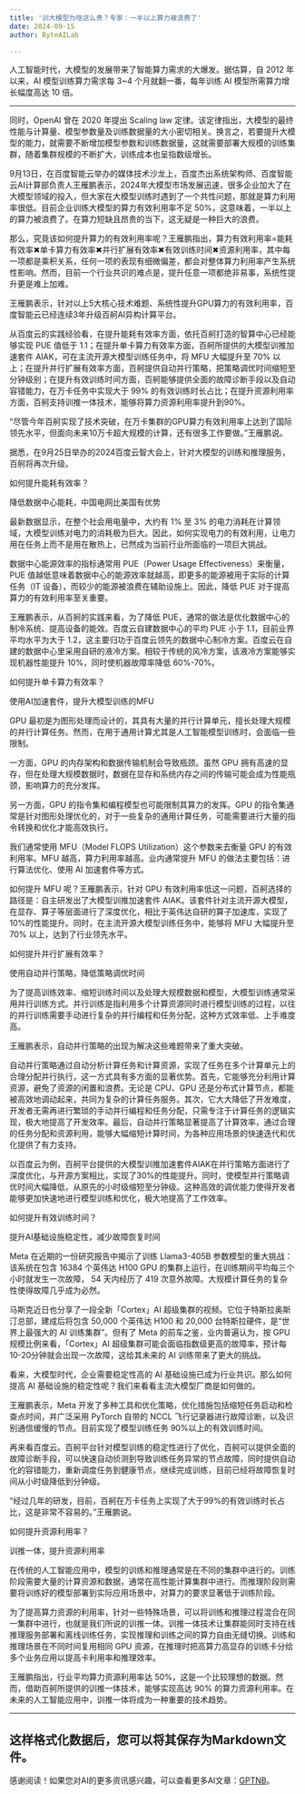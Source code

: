 ```yaml
---
title: '训大模型为啥这么贵？专家：一半以上算力被浪费了'
date: 2024-09-15
author: ByteAILab

---
```


人工智能时代，大模型的发展带来了智能算力需求的大爆发。据估算，自 2012 年以来，AI 模型训练算力需求每 3~4 个月就翻一番，每年训练 AI 模型所需算力增长幅度高达 10 倍。

---
同时，OpenAI 曾在 2020 年提出 Scaling law 定律。该定律指出，大模型的最终性能与计算量、模型参数量及训练数据量的大小密切相关。换言之，若要提升大模型的能力，就需要不断增加模型参数和训练数据量，这就需要部署大规模的训练集群，随着集群规模的不断扩大，训练成本也呈指数级增长。

9月13日，在百度智能云举办的媒体技术沙龙上，百度杰出系统架构师、百度智能云AI计算部负责人王雁鹏表示，2024年大模型市场发展迅速，很多企业加大了在大模型领域的投入，但大家在大模型训练时遇到了一个共性问题，那就是算力利用率很低。目前企业训练大模型的算力有效利用率不足 50%，这意味着，一半以上的算力被浪费了。在算力短缺且昂贵的当下，这无疑是一种巨大的浪费。

那么，究竟该如何提升算力的有效利用率呢？王雁鹏指出，算力有效利用率=能耗有效率✖单卡算力有效率✖并行扩展有效率✖有效训练时间✖资源利用率，其中每一项都是乘积关系，任何一项的表现有细微偏差，都会对整体算力利用率产生系统性影响。然而，目前一个行业共识的难点是，提升任意一项都绝非易事，系统性提升更是难上加难。

王雁鹏表示，针对以上5大核心技术难题、系统性提升GPU算力的有效利用率，百度智能云已经连续3年升级百舸AI异构计算平台。

从百度云的实践经验看，在提升能耗有效率方面，依托百舸打造的智算中心已经能够实现 PUE 值低于 1.1；在提升单卡算力有效率方面，百舸所提供的大模型训推加速套件 AIAK，可在主流开源大模型训练任务中，将 MFU 大幅提升至 70% 以上；在提升并行扩展有效率方面，百舸提供自动并行策略，把策略调优时间缩短至分钟级别；在提升有效训练时间方面，百舸能够提供全面的故障诊断手段以及自动容错能力，在万卡任务中实现大于 99% 的有效训练时长占比；在提升资源利用率方面，百舸支持训推一体技术，能够将算力资源利用率提升到90%。

“尽管今年百舸实现了技术突破，在万卡集群的GPU算力有效利用率上达到了国际领先水平，但面向未来10万卡超大规模的计算，还有很多工作要做。”王雁鹏说。

据悉，在9月25日举办的2024百度云智大会上，针对大模型的训练和推理服务，百舸将再次升级。

如何提升能耗有效率？

降低数据中心能耗，中国电网比美国有优势

最新数据显示，在整个社会用电量中，大约有 1% 至 3% 的电力消耗在计算领域，大模型训练对电力的消耗极为巨大。因此，如何实现电力的有效利用，让电力用在任务上而不是用在散热上，已然成为当前行业所面临的一项巨大挑战。

数据中心能源效率的指标通常用 PUE（Power Usage Effectiveness）来衡量，PUE 值越低意味着数据中心的能源效率就越高，即更多的能源被用于实际的计算任务（IT 设备），而较少的能源被浪费在辅助设施上。因此，降低 PUE 对于提高算力的有效利用率至关重要。

王雁鹏表示，从百舸的实践来看，为了降低 PUE，通常的做法是优化数据中心的制冷系统、提高设备的能效。百度云自建数据中心的平均 PUE 小于 1.1，目前业界平均水平为大于 1.2，这主要归功于百度云领先的数据中心制冷方案。百度云在自建的数据中心里采用自研的液冷方案。相较于传统的风冷方案，该液冷方案能够实现机器性能提升 10%，同时使机器故障率降低 60%-70%。

如何提升单卡算力有效率？

使用AI加速套件，提升大模型训练的MFU

GPU 最初是为图形处理而设计的，其具有大量的并行计算单元，擅长处理大规模的并行计算任务。然而，在用于通用计算尤其是人工智能模型训练时，会面临一些限制。

一方面，GPU 的内存架构和数据传输机制会导致瓶颈。虽然 GPU 拥有高速的显存，但在处理大规模数据时，数据在显存和系统内存之间的传输可能会成为性能瓶颈，影响算力的充分发挥。

另一方面，GPU 的指令集和编程模型也可能限制其算力的发挥。GPU 的指令集通常是针对图形处理优化的，对于一些复杂的通用计算任务，可能需要进行大量的指令转换和优化才能高效执行。

我们通常使用 MFU（Model FLOPS Utilization）这个参数来去衡量 GPU 的有效利用率。MFU 越高，算力利用率越高。业内通常提升 MFU 的做法主要包括：进行算法优化、使用 AI 加速套件等方式。

如何提升 MFU 呢？王雁鹏表示，针对 GPU 有效利用率低这一问题，百舸选择的路径是：自主研发出了大模型训推加速套件 AIAK。该套件针对主流开源大模型，在显存、算子等层面进行了深度优化，相比于英伟达自研的算子加速库，实现了10%的性能提升。同时，在主流开源大模型训练任务中，能够将 MFU 大幅提升至 70% 以上，达到了行业领先水平。

如何提升并行扩展有效率？

使用自动并行策略，降低策略调优时间

为了提高训练效率、缩短训练时间以及处理大规模数据和模型，大模型训练通常采用并行训练方式。并行训练是指利用多个计算资源同时进行模型训练的过程，以往的并行训练需要手动进行复杂的并行编程和任务分配，这种方式效率低、上手难度高。

王雁鹏表示，自动并行策略的出现为解决这些难题带来了重大突破。

自动并行策略通过自动分析计算任务和计算资源，实现了任务在多个计算单元上的合理分配并行执行，这一方式具有多方面的显著优势。首先，它能够充分利用计算资源，避免了资源的闲置和浪费。无论是 CPU、GPU 还是分布式计算节点，都能被高效地调动起来，共同为复杂的计算任务服务。其次，它大大降低了开发难度，开发者无需再进行繁琐的手动并行编程和任务分配，只需专注于计算任务的逻辑实现，极大地提高了开发效率。最后，自动并行策略显著提高了计算效率，通过合理的任务分配和资源利用，能够大幅缩短计算时间，为各种应用场景的快速迭代和优化提供了有力支持。

以百度云为例，百舸平台提供的大模型训推加速套件AIAK在并行策略方面进行了深度优化，与开源方案相比，实现了30%的性能提升。同时，使模型并行策略调优时间大幅降低，从原先的小时级缩短至分钟级。这种高效的调优能力使得开发者能够更加快速地进行模型训练和优化，极大地提高了工作效率。

如何提升有效训练时间？

提升AI基础设施稳定性，减少故障恢复时间

Meta 在近期的一份研究报告中揭示了训练 Llama3-405B 参数模型的重大挑战：该系统在包含 16384 个英伟达 H100 GPU 的集群上运行，在训练期间平均每三个小时就发生一次故障， 54 天内经历了 419 次意外故障。大规模计算任务的复杂性使得故障几乎成为必然。

马斯克近日也分享了一段全新「Cortex」AI 超级集群的视频。它位于特斯拉奥斯汀总部，建成后将包含 50,000 个英伟达 H100 和 20,000 台特斯拉硬件，是“世界上最强大的 AI 训练集群”。但有了 Meta 的前车之鉴，业内普遍认为，按 GPU 规模比例来看，「Cortex」AI 超级集群可能会面临指数级更高的故障率，预计每10-20分钟就会出现一次故障，这给其未来的 AI 训练带来了更大的挑战。

看来，大模型时代，企业需要稳定性高的 AI 基础设施已成为行业共识。那么如何提高 AI 基础设施的稳定性呢？我们来看看主流大模型厂商是如何做的。

王雁鹏表示，Meta 开发了多种工具和优化策略，优化措施包括缩短任务启动和检查点时间，并广泛采用 PyTorch 自带的 NCCL 飞行记录器进行故障诊断，以及识别通信缓慢的节点。目前实现了模型训练任务 90%以上的有效训练时间。

再来看百度云。百舸平台针对模型训练的稳定性进行了优化，百舸可以提供全面的故障诊断手段，可以快速自动侦测到导致训练任务异常的节点故障，同时提供自动化的容错能力，重新调度任务到健康节点，继续完成训练，目前已经将故障恢复时间从小时级降低到分钟级。

“经过几年的研发，目前，百舸在万卡任务上实现了大于99%的有效训练时长占比，这是非常不容易的。”王雁鹏说。

如何提升资源利用率？

训推一体，提升资源利用率

在传统的人工智能应用中，模型的训练和推理通常是在不同的集群中进行的。训练阶段需要大量的计算资源和数据，通常在高性能计算集群中进行。而推理阶段则需要将训练好的模型部署到实际应用场景中，对算力的要求显著低于训练阶段。

为了提高算力资源的利用率，针对一些特殊场景，可以将训练和推理过程混合在同一集群中进行，也就是我们所说的训推一体。训推一体技术让集群能同时支持在线推理服务部署和离线训练任务，实现推理和训练之间的算力自由无缝切换。训练和推理场景在不同时间复用相同 GPU 资源，在推理时把高算力高显存的训练卡分给多个业务应用以提高卡利用率和推理效率。

王雁鹏指出，行业平均算力资源利用率达 50%，这是一个比较理想的数据。然而，借助百舸所提供的训推一体技术，能够实现高达 90% 的算力资源利用率。在未来的人工智能应用中，训推一体将成为一种重要的技术趋势。

---

这样格式化数据后，您可以将其保存为Markdown文件。
---
感谢阅读！如果您对AI的更多资讯感兴趣，可以查看更多AI文章：[GPTNB](https://gptnb.com)。